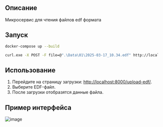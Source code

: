 ## Описание
Микросервис для чтения файлов edf формата

## Запуск
```bash
docker-compose up --build
```
```bash
curl.exe -X POST -F file=@".\Data\01\2025-03-17_10.34.edf" http://localhost:8000/upload-edf/
```

## Использование
1. Перейдите на страницу загрузки: [http://localhost:8000/upload-edf/](http://localhost:8000/upload-edf/).
2. Выберите EDF-файл.
3. После загрузки отобразятся данные файла.

## Пример интерфейса
![image](https://github.com/user-attachments/assets/4e2a37b5-83e3-4d77-94cd-11c312461a3d)
